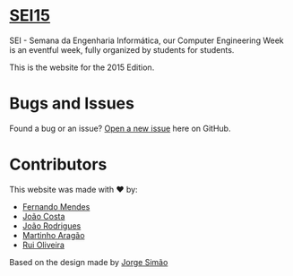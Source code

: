 # [SEI15](http://cesium.github.io/SEI15)

SEI - Semana da Engenharia Informática, our Computer Engineering Week is an eventful week, fully organized by students for students.

This is the website for the 2015 Edition.

# Bugs and Issues

Found a bug or an issue? [Open a new issue](https://github.com/cesium/SEI15/issues) here on GitHub.

# Contributors

This website was made with :heart: by:

* [Fernando Mendes](https://github.com/frmendes)
* [João Costa](https://github.com/JoaoFCosta)
* [João Rodrigues](https://github.com/JoRod94)
* [Martinho Aragão](https://github.com/martinhoaragao)
* [Rui Oliveira](https://github.com/ruioliveiras)

Based on the design made by [Jorge Simão](https://www.facebook.com/15manson)

